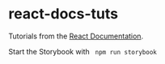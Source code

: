 # react-docs-tuts
Tutorials from the [React Documentation](https://reactjs.org/docs/getting-started.html).

Start the Storybook with ` npm run storybook`

